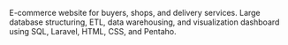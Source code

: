 E-commerce website for buyers, shops, and delivery services. Large database structuring, ETL, data warehousing, and visualization dashboard using SQL, Laravel, HTML, CSS, and Pentaho.
